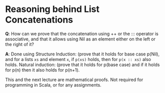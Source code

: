 # Reasoning behind List Concatenations

**Q**: How can we prove that the concatenation using ++ or the ::: operator is associative, and that it allows using Nil as an element either on the left or the right of it?

**A**: Done using Structure Induction: (prove that it holds for base case p(Nil), and for a lists `xs` and element `x`, if `p(xs)` holds, then for `p(x :: xs)` also holds.
Natural induction: (prove that it holds for p(base case) and if it holds for p(n) then it also holds for p(n+1).

This and the next lecture are mathematical proofs. Not required for programming in Scala, or for any assignments.